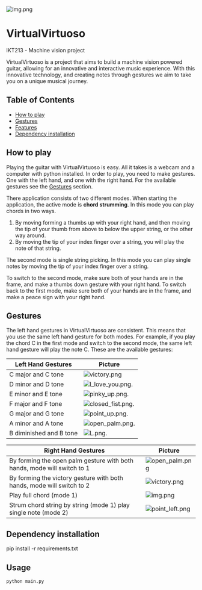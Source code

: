 ![img.png](images/logo.png)

# VirtualVirtuoso
IKT213 - Machine vision project

VirtualVirtuoso is a project that aims to build a machine vision powered guitar, allowing for an innovative and interactive music experience. With this innovative technology, and creating notes through gestures we aim to take you on a unique musical journey.

## Table of Contents
- [How to play](#how-to-play)
- [Gestures](#gestures)
- [Features](#features)
- [Dependency installation](#dependency-instalation)

## How to play
Playing the guitar with VirtualVirtuoso is easy. All it takes is a webcam and a computer with python installed.
In order to play, you need to make gestures. One with the left hand, and one with the right hand. For the available
gestures see the [Gestures](#gestures) section.

There application consists of two different modes.
When starting the application, the 
active mode is **chord strumming**. In this mode you can play chords in two ways. 
1. By moving forming a thumbs up with your right hand, and then moving the tip of your thumb from above to below the upper string, or the other way around.
2. By moving the tip of your index finger over a string, you will play the note of that string. 

The second mode is single string picking. In this mode you can play single notes by moving the tip of your index finger over a string.

To switch to the second mode, make sure both of your hands are in the frame, and make a thumbs down gesture with your right hand.
To switch back to the first mode, make sure both of your hands are in the frame, and make a peace sign with your right hand.

## Gestures
The left hand gestures in VirtualVirtuoso are consistent. This means that you use the same left hand gesture for both modes.
For example, if you play the chord C in the first mode and switch to the second mode, the same left hand gesture will play the note C.
These are the available gestures:

| Left Hand Gestures                                | Picture                                                    |
|---------------------------------------------------|------------------------------------------------------------|
| C major and C tone                                | ![victory.png](/images/victory.png "Victory")              |
| D minor and D tone                                | ![I_love_you.png](/images/I_love_you.png "I Love You").    |
| E minor and E tone                                | ![pinky_up.png](/images/pinky_up.png "Pinky Up").          |
| F major and F tone                                | ![closed_fist.png](/images/closed_fist.png "Closed Fist"). |
| G major and G tone                                | ![point_up.png](/images/point_up.png "Pointing Up").       |
| A minor and A tone                                | ![open_palm.png](/images/open_palm.png "Open Palm").       |
| B diminished and B tone                           | ![L.png](/images/L.png "L").                               |


| Right Hand Gestures                                                     | Picture                                               |
|-------------------------------------------------------------------------|-------------------------------------------------------|
| By forming the open palm gesture with both hands, mode will switch to 1 | ![open_palm.png](/images/open_palm.png "Victory")     |
| By forming the victory gesture with both hands, mode will switch to 2   | ![victory.png](images/victory.png "Thumb Down")       | 
| Play full chord (mode 1)                                                | ![img.png](images/thumb_up.png "Thumb Up")            |
| Strum chord string by string (mode 1) play single note (mode 2)         | ![point_left.png](images/point_left.png "Point Left") |


## Dependency installation
pip install -r requirements.txt


## Usage
```bash
python main.py
```

